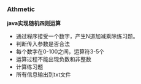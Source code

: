 ### Athmetic
**java实现随机四则运算**
- 通过程序接受一个数字，产生N道加减乘除练习题。
- 判断传入参数是否合法
- 每个数字在0-100之间，运算符3-5个
- 运算过程不能出现负数和非整数
- 计算练习题
- 所有信息输出到txt文件
